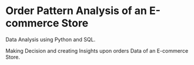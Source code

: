 # Order Pattern Analysis of an E-commerce Store
Data Analysis using Python and SQL.


Making Decision and creating Insights upon orders Data of an E-commerce Store.





